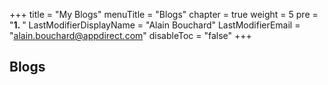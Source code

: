 +++
title = "My Blogs"
menuTitle = "Blogs"
chapter = true
weight = 5
pre = "<b>1. </b>"
LastModifierDisplayName = "Alain Bouchard"
LastModifierEmail = "alain.bouchard@appdirect.com"
disableToc = "false"
+++

## Blogs
